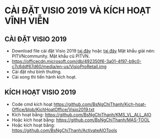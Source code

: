 # CÀI ĐẶT VISIO 2019 VÀ KÍCH HOẠT VĨNH VIỄN #
## CÀI ĐẶT VISIO 2019 ##
  - Download file cài đặt Visio 2019 [tại đây](https://officecdn.microsoft.com/db/492350f6-3a01-4f97-b9c0-c7c6ddf67d60/media/en-us/VisioPro2019Retail.img) hoặc [tại đây](https://drive.google.com/file/d/16SLH8WJ6Pi3IWddQpxnRNQ-3iEjDLNu5/view) Mật khẩu giải nén: PITVNcommunity. Mật khẩu cũ PITVN.
  - https://officecdn.microsoft.com/db/492350f6-3a01-4f97-b9c0-c7c6ddf67d60/media/en-us/VisioProRetail.img
  - Cài đặt như bình thường.
  - Cài xong thì tiến hành kích hoạt.

## KÍCH HOẠT VISIO 2019 ##
  - Code cmd kích hoạt https://github.com/BsNgChiThanh/Kich-hoat-Office/blob/KichHoatOffice/Visio2019.txt
  - Kích hoạt bằng: https://github.com/BsNgChiThanh/KMS_VL_ALL_AIO
  - Hoặc kích hoạt bằng: https://github.com/BsNgChiThanh/MAS-TOOL
  - Hoặc kích hoạt bằng: https://github.com/BsNgChiThanh/ActivateAIOTools
